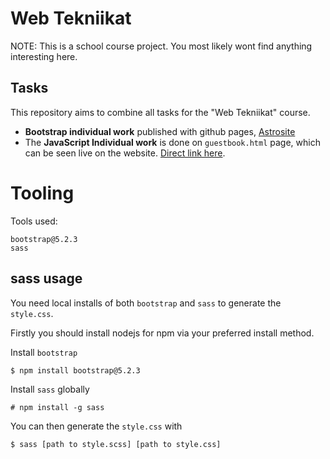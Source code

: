 # Web Tekniikat
NOTE: This is a school course project. You most likely wont find anything interesting here.

## Tasks
This repository aims to combine all tasks for the "Web Tekniikat" course.

- **Bootstrap individual work** published with github pages, [Astrosite](https://oamk-isri.github.io/web-tekniikat-demo/index.html)
- The **JavaScript Individual work** is done on `guestbook.html` page, which can be seen live on the website. [Direct link here](https://oamk-isri.github.io/web-tekniikat-demo/pages/guestbook.html).


# Tooling

Tools used:
```
bootstrap@5.2.3
sass
```

## sass usage
You need local installs of both `bootstrap` and `sass` to generate the `style.css`.

Firstly you should install nodejs for npm via your preferred install method.

Install `bootstrap`
```
$ npm install bootstrap@5.2.3
```

Install `sass` globally
```
# npm install -g sass
```

You can then generate the `style.css` with
```
$ sass [path to style.scss] [path to style.css]
```